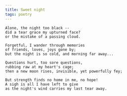 ```yaml
---
title: Sweet night
tags: poetry
---
```


    Alone, the night too black --
    did a tear grace my upturned face?
    or the mistake of a passing cloud.

    Forgetful, I wander through memories
    of friends, loves, joys gone by;
    but the night is so cold, and morning far away...

    Questions hurt, too sore questions,
    rubbing raw at my heart's cage;
    then a new moon rises, invisible, yet powerfully fey;

    But strength finds no home in me, no hope!
    A sigh is all I have left to give
    as the night's wind carries my last tear away.


